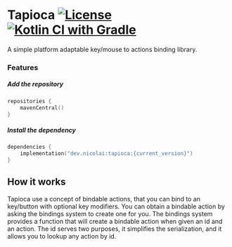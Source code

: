 [license-badge]: https://img.shields.io/github/license/nicolaic/tapioca.svg
[actions-badge]: https://github.com/nicolaic/tapioca/actions/workflows/gradle.yml/badge.svg
[actions-gradle]: https://github.com/nicolaic/tapioca/actions/workflows/gradle.yml

# Tapioca [![License][license-badge]](/LICENSE) [![Kotlin CI with Gradle][actions-badge]][actions-gradle]
A simple platform adaptable key/mouse to actions binding library.


### Features

##### Add the repository

```kotlin
repositories {
    mavenCentral()
}
```

##### Install the dependency

```kotlin
dependencies {
    implementation("dev.nicolai:tapioca:{current_version}")
}
```

## How it works

Tapioca use a concept of bindable actions, that you can bind to an key/button
with optional key modifiers. You can obtain a bindable action by asking the
bindings system to create one for you. The bindings system provides a function
that will create a bindable action when given an id and an action. The id
serves two purposes, it simplifies the serialization, and it allows you to
lookup any action by id.
